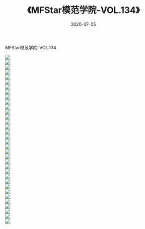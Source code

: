 ﻿---
layout: post
title:  《MFStar模范学院-VOL.134》
date:   2020-07-05
img: http://img.660000.xyz/Sharelink/网络美图/2020/MFStar模范学院-VOL.134/000.jpg
categories: [美女, 清纯, 唯美]
---

MFStar模范学院-VOL.134

  ![](http://img.660000.xyz/Sharelink/网络美图/2020/MFStar模范学院-VOL.134/001.jpg) <br> ![](http://img.660000.xyz/Sharelink/网络美图/2020/MFStar模范学院-VOL.134/002.jpg) <br> ![](http://img.660000.xyz/Sharelink/网络美图/2020/MFStar模范学院-VOL.134/003.jpg) <br> ![](http://img.660000.xyz/Sharelink/网络美图/2020/MFStar模范学院-VOL.134/004.jpg) <br> ![](http://img.660000.xyz/Sharelink/网络美图/2020/MFStar模范学院-VOL.134/005.jpg) <br> ![](http://img.660000.xyz/Sharelink/网络美图/2020/MFStar模范学院-VOL.134/006.jpg) <br> ![](http://img.660000.xyz/Sharelink/网络美图/2020/MFStar模范学院-VOL.134/007.jpg) <br> ![](http://img.660000.xyz/Sharelink/网络美图/2020/MFStar模范学院-VOL.134/008.jpg) <br> ![](http://img.660000.xyz/Sharelink/网络美图/2020/MFStar模范学院-VOL.134/009.jpg) <br> ![](http://img.660000.xyz/Sharelink/网络美图/2020/MFStar模范学院-VOL.134/010.jpg) <br> ![](http://img.660000.xyz/Sharelink/网络美图/2020/MFStar模范学院-VOL.134/011.jpg) <br> ![](http://img.660000.xyz/Sharelink/网络美图/2020/MFStar模范学院-VOL.134/012.jpg) <br> ![](http://img.660000.xyz/Sharelink/网络美图/2020/MFStar模范学院-VOL.134/013.jpg) <br> ![](http://img.660000.xyz/Sharelink/网络美图/2020/MFStar模范学院-VOL.134/014.jpg) <br> ![](http://img.660000.xyz/Sharelink/网络美图/2020/MFStar模范学院-VOL.134/015.jpg) <br> ![](http://img.660000.xyz/Sharelink/网络美图/2020/MFStar模范学院-VOL.134/016.jpg) <br> ![](http://img.660000.xyz/Sharelink/网络美图/2020/MFStar模范学院-VOL.134/017.jpg) <br> ![](http://img.660000.xyz/Sharelink/网络美图/2020/MFStar模范学院-VOL.134/018.jpg) <br> ![](http://img.660000.xyz/Sharelink/网络美图/2020/MFStar模范学院-VOL.134/019.jpg) <br> ![](http://img.660000.xyz/Sharelink/网络美图/2020/MFStar模范学院-VOL.134/020.jpg) <br> ![](http://img.660000.xyz/Sharelink/网络美图/2020/MFStar模范学院-VOL.134/021.jpg) <br> ![](http://img.660000.xyz/Sharelink/网络美图/2020/MFStar模范学院-VOL.134/022.jpg) <br> ![](http://img.660000.xyz/Sharelink/网络美图/2020/MFStar模范学院-VOL.134/023.jpg) <br> ![](http://img.660000.xyz/Sharelink/网络美图/2020/MFStar模范学院-VOL.134/024.jpg) <br> ![](http://img.660000.xyz/Sharelink/网络美图/2020/MFStar模范学院-VOL.134/025.jpg) <br> ![](http://img.660000.xyz/Sharelink/网络美图/2020/MFStar模范学院-VOL.134/026.jpg) <br> ![](http://img.660000.xyz/Sharelink/网络美图/2020/MFStar模范学院-VOL.134/027.jpg) <br> ![](http://img.660000.xyz/Sharelink/网络美图/2020/MFStar模范学院-VOL.134/028.jpg) <br> ![](http://img.660000.xyz/Sharelink/网络美图/2020/MFStar模范学院-VOL.134/029.jpg) <br> ![](http://img.660000.xyz/Sharelink/网络美图/2020/MFStar模范学院-VOL.134/030.jpg) <br> ![](http://img.660000.xyz/Sharelink/网络美图/2020/MFStar模范学院-VOL.134/031.jpg) <br> ![](http://img.660000.xyz/Sharelink/网络美图/2020/MFStar模范学院-VOL.134/032.jpg) <br> ![](http://img.660000.xyz/Sharelink/网络美图/2020/MFStar模范学院-VOL.134/033.jpg) <br> ![](http://img.660000.xyz/Sharelink/网络美图/2020/MFStar模范学院-VOL.134/034.jpg) <br>